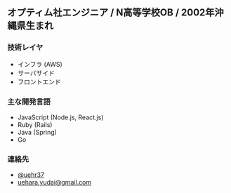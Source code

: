 ## オプティム社エンジニア / N高等学校OB / 2002年沖縄県生まれ
### 技術レイヤ
- インフラ (AWS)
- サーバサイド
- フロントエンド

### 主な開発言語
- JavaScript (Node.js, React.js)
- Ruby (Rails)
- Java (Spring)
- Go

### 連絡先
- [@uehr37](https://twitter.com/uehr37)
- uehara.yudai@gmail.com
